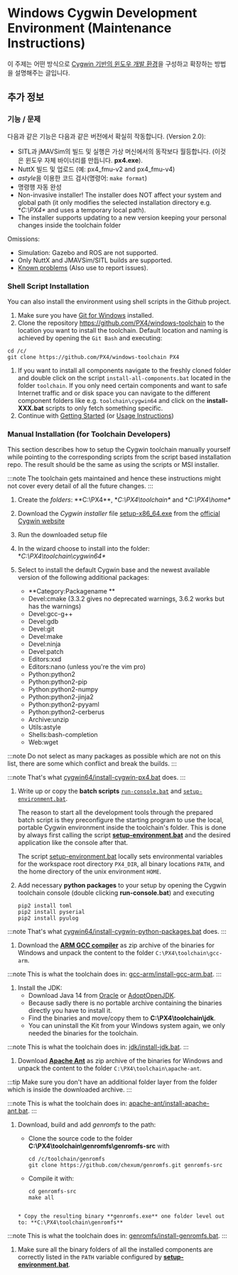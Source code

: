 # Windows Cygwin Development Environment (Maintenance Instructions)

이 주제는 어떤 방식으로 [Cygwin 기반의 윈도우 개발 환경](../dev_setup/dev_env_windows_cygwin.md)을 구성하고 확장하는 방법을 설명해주는 글입니다.


## 추가 정보

<a id="features"></a>

### 기능 / 문제

다음과 같은 기능은 다음과 같은 버전에서 확실히 작동합니다. (Version 2.0):

* SITL과 jMAVSim의 빌드 및 실행은 가상 머신에서의 동작보다 월등합니다. (이것은 윈도우 자체 바이너리를 만듭니다.  **px4.exe**).
* NuttX 빌드 및 업로드 (예:  px4_fmu-v2 and px4_fmu-v4)
* *astyle*을 이용한 코드 검사(명령어: `make format`)
* 명령행 자동 완성
* Non-invasive installer! The installer does NOT affect your system and global path (it only modifies the selected installation directory e.g. **C:\PX4\** and uses a temporary local path).
* The installer supports updating to a new version keeping your personal changes inside the toolchain folder

Omissions:
* Simulation: Gazebo and ROS are not supported.
* Only NuttX and JMAVSim/SITL builds are supported.
* [Known problems](https://github.com/orgs/PX4/projects/6) (Also use to report issues).

<a id="script_setup"></a>

### Shell Script Installation

You can also install the environment using shell scripts in the Github project.

1. Make sure you have [Git for Windows](https://git-scm.com/download/win) installed.
1. Clone the repository https://github.com/PX4/windows-toolchain to the location you want to install the toolchain. Default location and naming is achieved by opening the `Git Bash` and executing:
```
cd /c/
git clone https://github.com/PX4/windows-toolchain PX4
```
1. If you want to install all components navigate to the freshly cloned folder and double click on the script `install-all-components.bat` located in the folder `toolchain`. If you only need certain components and want to safe Internet traffic and or disk space you can navigate to the different component folders like e.g. `toolchain\cygwin64` and click on the **install-XXX.bat** scripts to only fetch something specific.
1. Continue with [Getting Started](#getting_started) (or [Usage Instructions](#usage_instructions))


<a id="manual_setup"></a>

### Manual Installation (for Toolchain Developers)

This section describes how to setup the Cygwin toolchain manually yourself while pointing to the corresponding scripts from the script based installation repo. The result should be the same as using the scripts or MSI installer.

:::note
The toolchain gets maintained and hence these instructions might not cover every detail of all the future changes.
:::

1. Create the *folders*: **C:\PX4\**, **C:\PX4\toolchain\** and **C:\PX4\home\**
1. Download the *Cygwin installer* file [setup-x86_64.exe](https://cygwin.com/setup-x86_64.exe) from the [official Cygwin website](https://cygwin.com/install.html)
1. Run the downloaded setup file
1. In the wizard choose to install into the folder: **C:\PX4\toolchain\cygwin64\**
1. Select to install the default Cygwin base and the newest available version of the following additional packages:

   * **Category:Packagename **
   * Devel:cmake (3.3.2 gives no deprecated warnings, 3.6.2 works but has the warnings)
   * Devel:gcc-g++
   * Devel:gdb
   * Devel:git
   * Devel:make
   * Devel:ninja
   * Devel:patch
   * Editors:xxd
   * Editors:nano (unless you're the vim pro)
   * Python:python2
   * Python:python2-pip
   * Python:python2-numpy
   * Python:python2-jinja2
   * Python:python2-pyyaml
   * Python:python2-cerberus
   * Archive:unzip
   * Utils:astyle
   * Shells:bash-completion
   * Web:wget

:::note
Do not select as many packages as possible which are not on this list, there are some which conflict and break the builds.
:::

:::note
That's what [cygwin64/install-cygwin-px4.bat](https://github.com/MaEtUgR/PX4Toolchain/blob/master/toolchain/cygwin64/install-cygwin-px4.bat) does.
:::

1. Write up or copy the **batch scripts** [`run-console.bat`](https://github.com/MaEtUgR/PX4Toolchain/blob/master/run-console.bat) and [`setup-environment.bat`](https://github.com/PX4/windows-toolchain/blob/master/toolchain/scripts/setup-environment.bat).

   The reason to start all the development tools through the prepared batch script is they preconfigure the starting program to use the local, portable Cygwin environment inside the toolchain's folder. This is done by always first calling the script [**setup-environment.bat**](https://github.com/PX4/windows-toolchain/blob/master/toolchain/scripts/setup-environment.bat) and the desired application like the console after that.

   The script [setup-environment.bat](https://github.com/PX4/windows-toolchain/blob/master/toolchain/scripts/setup-environment.bat) locally sets environmental variables for the workspace root directory `PX4_DIR`, all binary locations `PATH`, and the home directory of the unix environment `HOME`.

1. Add necessary **python packages** to your setup by opening the Cygwin toolchain console (double clicking **run-console.bat**) and executing
   ```
   pip2 install toml
   pip2 install pyserial
   pip2 install pyulog
   ```

:::note
That's what [cygwin64/install-cygwin-python-packages.bat](https://github.com/MaEtUgR/PX4Toolchain/blob/master/toolchain/cygwin64/install-cygwin-python-packages.bat) does.
:::

1. Download the [**ARM GCC compiler**](https://developer.arm.com/open-source/gnu-toolchain/gnu-rm/downloads) as zip archive of the binaries for Windows and unpack the content to the folder `C:\PX4\toolchain\gcc-arm`.

:::note
This is what the toolchain does in: [gcc-arm/install-gcc-arm.bat](https://github.com/MaEtUgR/PX4Toolchain/blob/master/toolchain/gcc-arm/install-gcc-arm.bat).
:::

1. Install the JDK:
   * Download Java 14 from [Oracle](https://www.oracle.com/java/technologies/javase-jdk14-downloads.html) or [AdoptOpenJDK](https://adoptopenjdk.net/).
   * Because sadly there is no portable archive containing the binaries directly you have to install it.
   * Find the binaries and move/copy them to **C:\PX4\toolchain\jdk**.
   * You can uninstall the Kit from your Windows system again, we only needed the binaries for the toolchain.

:::note
This is what the toolchain does in: [jdk/install-jdk.bat](https://github.com/MaEtUgR/PX4Toolchain/blob/master/toolchain/jdk/install-jdk.bat).
:::

1. Download [**Apache Ant**](https://ant.apache.org/bindownload.cgi) as zip archive of the binaries for Windows and unpack the content to the folder `C:\PX4\toolchain\apache-ant`.

:::tip
Make sure you don't have an additional folder layer from the folder which is inside the downloaded archive.
:::

:::note
This is what the toolchain does in: [apache-ant/install-apache-ant.bat](https://github.com/MaEtUgR/PX4Toolchain/blob/master/toolchain/apache-ant/install-apache-ant.bat).
:::

1. Download, build and add *genromfs* to the path:
   * Clone the source code to the folder **C:\PX4\toolchain\genromfs\genromfs-src** with
     ```
     cd /c/toolchain/genromfs
     git clone https://github.com/chexum/genromfs.git genromfs-src
     ```

   * Compile it with:
     ```
     cd genromfs-src
     make all
    ```

    * Copy the resulting binary **genromfs.exe** one folder level out to: **C:\PX4\toolchain\genromfs**

:::note
This is what the toolchain does in: [genromfs/install-genromfs.bat](https://github.com/MaEtUgR/PX4Toolchain/blob/master/toolchain/genromfs/install-genromfs.bat).
:::

1. Make sure all the binary folders of all the installed components are correctly listed in the `PATH` variable configured by [**setup-environment.bat**](https://github.com/PX4/windows-toolchain/blob/master/toolchain/scripts/setup-environment.bat).
